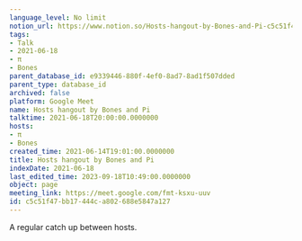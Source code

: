 ```yaml
---
language_level: No limit
notion_url: https://www.notion.so/Hosts-hangout-by-Bones-and-Pi-c5c51f47bb17444ca802688e5847a127
tags:
- Talk
- 2021-06-18
- π
- Bones
parent_database_id: e9339446-880f-4ef0-8ad7-8ad1f507dded
parent_type: database_id
archived: false
platform: Google Meet
name: Hosts hangout by Bones and Pi
talktime: 2021-06-18T20:00:00.0000000
hosts:
- π
- Bones
created_time: 2021-06-14T19:01:00.0000000
title: Hosts hangout by Bones and Pi
indexDate: 2021-06-18
last_edited_time: 2023-09-18T10:49:00.0000000
object: page
meeting_link: https://meet.google.com/fmt-ksxu-uuv
id: c5c51f47-bb17-444c-a802-688e5847a127
---
```


A regular catch up between hosts.


